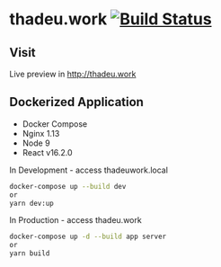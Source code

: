 # thadeu.work [![Build Status](https://travis-ci.org/Thadeu/react-thadeu.work-docker.svg?branch=master)](https://travis-ci.org/Thadeu/react-thadeu.work-docker)

## Visit
Live preview in http://thadeu.work

## Dockerized Application

* Docker Compose
* Nginx 1.13
* Node 9
* React v16.2.0

In Development - access thadeuwork.local

```bash
docker-compose up --build dev
or
yarn dev:up
```

In Production - access thadeu.work

```bash
docker-compose up -d --build app server
or
yarn build
```
